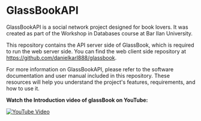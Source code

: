 # GlassBookAPI

GlassBookAPI is a social network project designed for book lovers. It was created as part of the Workshop in Databases course at Bar Ilan University.


This repository contains the API server side of GlassBook, which is required to run the web server side. You can find the web client side repository at https://github.com/danielkarl888/glassbook.


For more information on GlassBookAPI, please refer to the software documentation and user manual included in this repository. These resources will help you understand the project's features, requirements, and how to use it.

**Watch the Introduction video of glassBook on YouTube:**

[![YouTube Video](https://img.youtube.com/vi/VXJhI07RLXc/0.jpg)](https://www.youtube.com/watch?v=VXJhI07RLXc)
